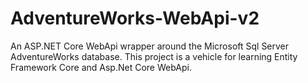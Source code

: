 # AdventureWorks-WebApi-v2
An ASP.NET Core WebApi wrapper around the Microsoft Sql Server AdventureWorks database. This project is a vehicle for learning Entity Framework Core and Asp.Net Core WebApi.
